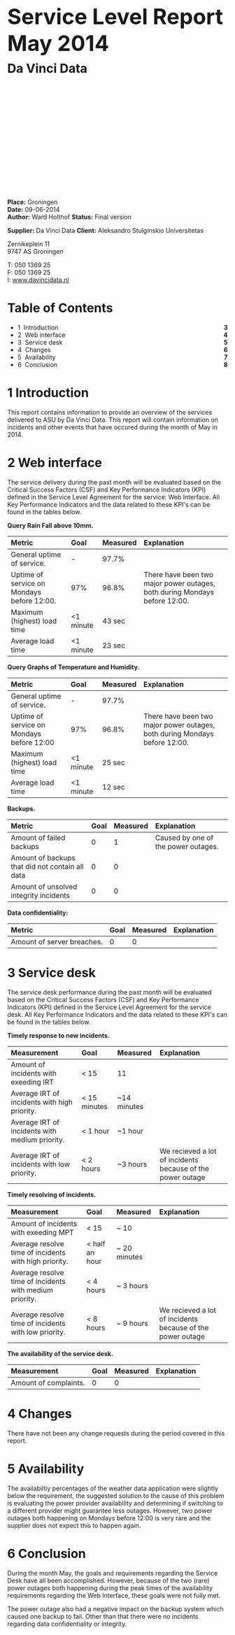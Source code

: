 <h1 style="font-size:3.5em">Service Level Report</h1>
<h2 style="font-size:3.5em;margin-top:-30px">May 2014</h2>
<h2 style="font-size:2em;margin:-30px 0 280px">Da Vinci Data</h2>

__Place:__ Groningen  
__Date:__ 09-06-2014  
__Author:__ Ward Holthof 
__Status:__ Final version  

__Supplier:__ Da Vinci Data
__Client:__ Aleksandro Stulginskio Universitetas

Zernikeplein 11  
9747 AS Groningen  

T: 050 1369 25  
F: 050 1369 25  
I: www.davincidata.nl  

# Table of Contents

- 1 &nbsp;Introduction		<span style="float:right;font-weight:bold">3</span>
- 2 &nbsp;Web interface		<span style="float:right;font-weight:bold">4</span>
- 3 &nbsp;Service desk		<span style="float:right;font-weight:bold">5</span>
- 4 &nbsp;Changes			<span style="float:right;font-weight:bold">6</span>
- 5 &nbsp;Availability		<span style="float:right;font-weight:bold">7</span>
- 6 &nbsp;Conclusion		<span style="float:right;font-weight:bold">8</span>

# 1 Introduction

This report contains information to provide an overview of the services delivered to ASU by Da Vinci Data. This report will contain information on incidents and other events that have occured during the month of May in 2014.

# 2 Web interface

The service delivery during the past month will be evaluated based on the Critical Success Factors (CSF) and Key Performance Indicators (KPI) defined in the Service Level Agreement for the service: Web Interface. All Key Performance Indicators and the data related to these KPI's can be found in the tables below.

__Query Rain Fall above 10mm.__

| Metric                                     | Goal      | Measured      | Explanation                                                                     |
| :----------                                | :---      | :------------ | :----------                                                                     |
| General uptime of service.                 | -         | 97.7%         |                                                                                 |
| Uptime of service on Mondays before 12:00. | 97%       | 96.8%         | There have been two major power outages, both during Mondays before 12:00. |
| Maximum (highest) load time                | <1 minute | 43 sec        |                                                                                 |
| Average load time                          | <1 minute | 23 sec        |                                                                                 |

__Query Graphs of Temperature and Humidity.__

| Metric                                    | Goal      | Measured      | Explanation                                                                |
| :----------                               | :---      | :------------ | :----------                                                                |
| General uptime of service.                | -         | 97.7%         |                                                                            |
| Uptime of service on Mondays before 12:00 | 97%       | 96.8%         | There have been two major power outages, both during Mondays before 12:00. |
| Maximum (highest) load time               | <1 minute | 25 sec        |                                                                            |
| Average load time                         | <1 minute | 12 sec        |                                                                            |

__Backups.__

| Metric                                          | Goal  | Measured | Explanation                         |
| :----                                           | :---- | :----    | :----                               |
| Amount of failed backups                        | 0     | 1        | Caused by one of the power outages. |
| Amount of backups that did not contain all data | 0     | 0        |                                     |
| Amount of unsolved integrity incidents          | 0     | 0        |                                     |

__Data confidentiality:__

| Metric                     | Goal | Measured | Explanation |
| :---                       | :--- | :---     | :---        |
| Amount of server breaches. | 0    | 0        |             |

# 3 Service desk

The service desk performance during the past month will be evaluated based on the Critical Success Factors (CSF) and Key Performance Indicators (KPI) defined in the Service Level Agreement for the service desk. All Key Performance Indicators and the data related to these KPI's can be found in the tables below.

__Timely response to new incidents.__

| Measurement                                    | Goal         | Measured    | Explanation                                                |
| :----------                                    | :----        | :----       | :----                                                      |
| Amount of incidents with exeeding IRT          | < 15         | 11          |                                                            |
| Average IRT of incidents with high priority.   | < 15 minutes | ~14 minutes |                                                            |
| Average IRT of incidents with medium priority. | < 1 hour     | ~1 hour     |                                                            |
| Average IRT of incidents with low priority.    | < 2 hours    | ~3 hours    | We recieved a lot of incidents because of the power outage |

__Timely resolving of incidents.__

| Measurement                                             | Goal           | Measured     | Explanation                                                |
| :----------                                             | :----          | :----        | :----                                                      |
| Amount of incidents with exeeding MPT                   | < 15           | ~ 10         |                                                            |
| Average resolve time of incidents with high priority.   | < half an hour | ~ 20 minutes |                                                            |
| Average resolve time of incidents with medium priority. | < 4 hours      | ~ 3 hours    |                                                            |
| Average resolve time of incidents with low priority.    | < 8 hours      | ~ 9 hours    | We recieved a lot of incidents because of the power outage |

__The availability of the service desk.__

| Measurement           | Goal  | Measured | Explanation |
| :----------           | :---- | :----    | :----       |
| Amount of complaints. | 0     | 0        |             |

# 4 Changes

There have not been any change requests during the period covered in this report.

# 5 Availability

The availabiltiy percentages of the weather data application were slightly below the requirement, the suggested solution to the cause of this problem is evaluating the power provider availability and determining if switching to a different provider might guarantee less outages. However, two power outages both happening on Mondays before 12:00 is very rare and the supplier does not expect this to happen again.

# 6 Conclusion

During the month May, the goals and requirements regarding the Service Desk have all been accomplished. However, because of the two (rare) power outages both happening during the peak times of the availability requirements regarding the Web Interface, these goals were not fully met. 

The power outage also had a negative impact on the backup system which caused one backup to fail. Other than that there were no incidents regarding data confidentiality or integrity.

